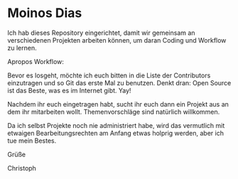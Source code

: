 # Moinos Dias
Ich hab dieses Repository eingerichtet, damit wir gemeinsam an verschiedenen Projekten arbeiten
können, um daran Coding und Workflow zu lernen.

Apropos Workflow: 

Bevor es losgeht, möchte ich euch bitten in die Liste der Contributors
einzutragen und so Git das erste Mal zu benutzen. Denkt dran: Open Source ist das Beste,
 was es im Internet gibt. Yay! 
 
Nachdem ihr euch eingetragen habt, sucht ihr euch dann ein Projekt aus an dem ihr mitarbeiten wollt. Themenvorschläge sind natürlich willkommen.
 
Da ich selbst Projekte noch nie administriert habe, wird das vermutlich mit etwaigen Bearbeitungsrechten am Anfang etwas holprig werden, aber ich tue mein Bestes.
 
 
Grüße

Christoph  